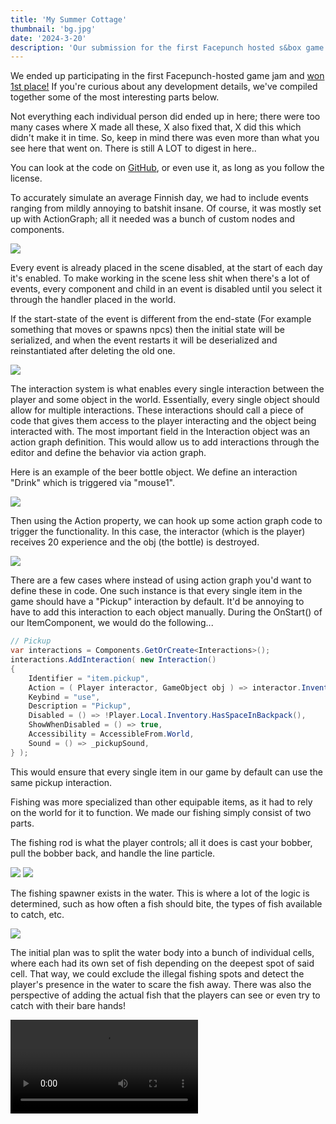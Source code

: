 ```yaml
---
title: 'My Summer Cottage'
thumbnail: 'bg.jpg'
date: '2024-3-20'
description: 'Our submission for the first Facepunch hosted s&box game jam'
---
```


We ended up participating in the first Facepunch-hosted game jam and [won 1st place!](https://sbox.game/c/gamejam1/results) If you're curious about any development details, we've compiled together some of the most interesting parts below.

Not everything each individual person did ended up in here; there were too many cases where X made all these, X also fixed that, X did this which didn't make it in time. So, keep in mind there was even more than what you see here that went on. There is still A LOT to digest in here..

You can look at the code on [GitHub](https://github.com/Small-Fish-Dev/My-Summer-Cottage), or even use it, as long as you follow the license.

<Heading title="Events" caption="by ubre" />

To accurately simulate an average Finnish day, we had to include events ranging from mildly annoying to batshit insane. Of course, it was mostly set up with ActionGraph; all it needed was a bunch of custom nodes and components.

<Img src="ubres/event_setup.jpg" caption="The Driver Jacket event - by Luke" />

Every event is already placed in the scene disabled, at the start of each day it's enabled. To make working in the scene less shit when there's a lot of events, every component and child in an event is disabled until you select it through the handler placed in the world.

If the start-state of the event is different from the end-state (For example something that moves or spawns npcs) then the initial state will be serialized, and when the event restarts it will be deserialized and reinstantiated after deleting the old one.

<Img src="ubres/event_aliens.jpg" caption="ActionGraph for the UFO event - by Ubre" />

<Heading title="Interaction System" caption="by matek and ceitine" />

The interaction system is what enables every single interaction between the player and some object in the world. Essentially, every single object should allow for multiple interactions. These interactions should call a piece of code that gives them access to the player interacting and the object being interacted with. The most important field in the Interaction object was an action graph definition. This would allow us to add interactions through the editor and define the behavior via action graph.

Here is an example of the beer bottle object. We define an interaction "Drink" which is triggered via "mouse1".

<Img src="beer_interaction.jpg" />

Then using the Action property, we can hook up some action graph code to trigger the functionality. In this case, the interactor (which is the player) receives 20 experience and the obj (the bottle) is destroyed.

<Img src="beer_actiongraph.jpg" />

There are a few cases where instead of using action graph you'd want to define these in code. One such instance is that every single item in the game should have a "Pickup" interaction by default. It'd be annoying to have to add this interaction to each object manually. During the OnStart() of our ItemComponent, we would do the following...

```csharp
// Pickup
var interactions = Components.GetOrCreate<Interactions>();
interactions.AddInteraction( new Interaction()
{
	Identifier = "item.pickup",
	Action = ( Player interactor, GameObject obj ) => interactor.Inventory.GiveItem( this ),
	Keybind = "use",
	Description = "Pickup",
	Disabled = () => !Player.Local.Inventory.HasSpaceInBackpack(),
	ShowWhenDisabled = () => true,
	Accessibility = AccessibleFrom.World,
	Sound = () => _pickupSound,
} );
```

This would ensure that every single item in our game by default can use the same pickup interaction.

<Heading title="Fishing" caption="by rndtrash, ceitine, matek and ubre" />
Fishing was more specialized than other equipable items, as it had to rely on the world for it to function. We made our fishing simply consist of two parts.

The fishing rod is what the player controls; all it does is cast your bobber, pull the bobber back, and handle the line particle.

<Img src="fishing/player_view.jpg" />

<Img src="fishing/splash.jpg" />

The fishing spawner exists in the water. This is where a lot of the logic is determined, such as how often a fish should bite, the types of fish available to catch, etc.

<Img src="fishing/component.jpg" />

The initial plan was to split the water body into a bunch of individual cells, where each had its own set of fish depending on the deepest spot of said cell. That way, we could exclude the illegal fishing spots and detect the player's presence in the water to scare the fish away. There was also the perspective of adding the actual fish that the players can see or even try to catch with their bare hands!

<Video src="fishing/cells.mp4" />

That solution scaled poorly, though. The water in our game is basically a giant box that covers the entire map, and the code has generated about 2,000 cells each time you start the game! In the end, we decided to use the whole water box as one big trigger for the bobbers.

<Img src="fishing/cells.png" />

The fish AI is pretty _shrimple_: when you throw a bobber, the fishing component makes a trace downwards to see how deep the water is. Then it looks through the private list of fishes for one that lives in said depth, and after some time, it gives every bobber a random fish. The fishes have an attention span of about 10 seconds, after which time they drop their target and "eat the bait" (remove the bobber from a list). The "fish pool" is updated every 30 seconds, but only if there's at least one bobber present.

Trash like bags of chips or empty bottles of water is also technically "a fish," though they don't count as such on the Fish Collection screen.

<Img src="fishing/fish_collection.png" />

<Heading title="Day/Night Cycle" caption="by rndtrash, ubre and matek" />
Technically, our day and night cycle took many factors into account.

<Img src="day_night/component.jpg" />

Not only did it move the sun around for shadows, but it also dictated the color of the sky, the intensity of the lighting, the thickness of the fog, and the speed of the clouds. Additionally, it determined the pace of each in-game story day and identified the current day. With just one component, we could exercise precise control over both visual and gameplay aspects.

This integration enabled the artistic side of things to look very aesthetically pleasing.

<Video src="day_night/dncycle.mp4" />

We used the built-in <a href="https://sbox.game/api/Sandbox.Gradient">gradient</a> and <a href="https://sbox.game/api/Sandbox.Curve">curve</a> types, since they had nice editor widgets that allowed us to iterate quickly over which colors look the best.

<Img src="day_night/gradient.png" />

Fun fact: The game is set in Karigasniemi, a town in the north of Finland. In the summer, the sun actually <a href="https://en.wikipedia.org/wiki/Midnight_sun">never goes down</a>! That means we didn't need 70% of the day and night cycle component's functionality. Oh well! ¯\\\_(ツ)\_/¯

<Img src="day_night/sun.png" />

<Heading title="Inventory" caption="by matek, ceitine and gio" />

We initially started by referencing the mock-ups Wheatley created.

<ImageCollage images={["inventory/base_design.jpg", "inventory/design_additional.jpg", "inventory/context_menu.jpg"]} />

This got us most the way to where we are now in terms of the final layout and the design.

<Img src="inventory/final_inventory.jpg" />

Now, the hardest part was making it all function correctly. We decided to go for the easiest approach we could think of.

Items always exist as `GameObjects`. When they are equipped or in your inventory, they are simply parented to your player object. Then, they are either bone-merged if equipped or disabled if in the inventory. So, technically, all items in your inventory are just disabled at your feet at all times!

Now, onto the technical part: getting dragging, dropping, and interacting working within the UI, while also ensuring our little player render matches our actual player and follows the cursor! A lot of work went into this, but it was worth it because it works so seamlessly.

<ImageCollage images={["inventory/demo.gif", "inventory/item_inspect.jpg" ]} />

<Heading title="Music" caption="by guest fish: Dawdle" />

Hey all, this is Craig Alan “Dawdle” Carroll, composer of Surfin 81. I started my track for My Summer Cottage the same way I typically do: listening to references provided by the group and considering where in the game the music will take place.

I was given a mixed bag of 70s/80s Finnish folk rock tracks to listen to, but one stood out: ['Onnelliset' by Leevi and the Leavings](https://www.youtube.com/watch?v=SKkoKQ1g7ek). The song, much like others on the album, heavily featured twangy guitar riffs reminiscent of the 60s. However, upon delving deeper into their discography and listening to their 1985 album, I discovered they also prominently favored synthesizers. Their music follows classic major and minor diatonic patterns, so that was an element I felt I should incorporate.

Like many of my other projects, I started with a few quick sketches to narrow down the sound. When I do this, many elements are attempted and thrown away rapidly until I find ones that feel good. Listening back to the first reference track, I decided that the melody would be in that twangy guitar, so I borrowed heavily from a genre that prominently featured lead guitar—surf rock, specifically the early 60's sound of the band The Ventures.

<Img src="dawdle.png" />

With my elements sorted, I set off to write my 80's synthpop/surf rock song. Just like with my sketches, I threw out early ideas until I found ones that felt right. To me, there’s a moment when I can step away and still hear those details in my head. If they’re sticky enough for them to last in my own head, that’s usually a good sign that the same will happen for others. I often hear other composers say that they write the melody first but for me, I tend to start with whatever moment is catchiest. In this case it was the synth arpeggio at the end of the chorus. That was the first phrase to be completely locked in. From there, I went back and filled out the rhythm guitar and bass parts for the verse and the chorus. Then I looped a four bar phrase of the verse and played lead guitar lines for about twenty minutes until I had something that felt like I was headed in the right direction. I recorded a rough take of the verse with an improvised chorus and came back to it about an hour later. With another listen, my thought-out verse and improvised chorus were pretty catchy! So I began doing more serious takes and blending them together to create a more polished product.

With the team's initial approval, I came back to my piece and wrote a second verse and chorus, added a bridge, and finished out with a final chorus with slight variations. As the track built further along, I felt that the sound should continue to build as well so I added more synthesizer to the second and third chorus and added a third guitar line to harmonize the lead guitar. Because I’d taken time to trial so many different sounds initially, it felt like the further I got on the track, the easier it was to find the end.

I’ve had multiple members of the team ask me how to get the song out of their head, so I’d say I was successful!

<Heading title="Dialogue System" caption="by matek" />

We didn't have much time, and a dialogue system needed to be implemented. The only thing I knew is that I wanted to use the action graph to drive the dialogue tree behavior. With a perfectly good interaction system already built, I decided to build the dialogue system on top of the interaction system.

Here is an example of one of the dialogue interactions. You define a dialogue interaction very similarly to a regular interaction. It needs a keybind, description, and an action graph function to execute.

<Img src="dialogue_interaction.jpg" />

Then we just use the action graph function to execute any dialogue and move us to any other dialogue stage we need!

<Img src="dialogue_actiongraph.jpg" />

<Heading title="Tools & Gizmos" caption="by ceitine and ubre" />

Ubre and I spent some time adding useful gizmos and tools for our game just to make it faster to push out content. I think they're pretty important considering the fact that we want to keep working on this game in the future.

<ImageCollage images={["hold_tool.jpg", "icon_tool.jpg", "interaction.jpg", "signal_widget.jpg"]} />

These tools helped us during the jam and will continue to do so in the future. We even expanded our interaction system by setting up interaction bounds gizmos. This feature ended up being used only for the slot machine, but perhaps in the future, we'll want to utilize it for more functionality, such as radio buttons.

If you haven't realized already, the action graph played a major part in our ability to produce mass amounts of content for our game.

<Heading h="h3" title="Signal Widget" caption="by ubre" />

We needed a way to connect everything up: tasks, interactions, events, items, and NPCs. We experimented a bit, but in the end, the easiest method was the best: something happens, send a unique signal (string) that identifies what happened to the master, the master checks through each manager to see if there's logic to be run, and let the manager do its thing.

As usual the artists hated this system. It was mostly guesswork, and to know specific signals you had to look through the code and piece things together to get the correct signal.

So I spent an entire day working on Signals, a class which just contains a string, but comes with its own editor widget and is implicitly casted and equal to a string.

Populating the menu was a huge pain, a lot of C# reflection and JSON deserialization was involved, so I had to learn how to do custom JSON Serializers and Deserializers for it.

<ImageCollage images={["ubres/signal_search.jpg", "ubres/signal_events.jpg", "ubres/signal_scene.jpg", "ubres/signal_task.jpg"]} />

<Heading title="UI" caption="by wheatleymf, gio, matek and ceitine" />

Wheatley did some amazing UI designs and the rest of us tried our best to make it look as good as his original mock-ups.

<Heading h="h3" title="Character Creation" caption="by ceitine and wheatleymf" />

Initially, I wasn't sure if the designs were a bit too ambitious for what we could do in a month, but I ended up doing most of the character creation on the first weekend of the contest. I made adjustments and improvements to it throughout the entire contest, though.

Here are the initial mock-ups by Wheatley

<ImageCollage images={["passport_wheatley.jpg", "appearance_wheatley.jpg", "dressing_up_wheatley.jpg", "mugshot_wheatley.jpg"]} />

and the final results in game

<ImageCollage images={["passport.jpg", "appearance.jpg", "dressing_up.jpg", "mugshot.jpg"]} />

<Heading h="h3" title="Day Recap" caption="by ceitine and wheatleymf" />

I asked Wheatley for a day recap screen design, and he sent it over. I didn't question what the "sweet memories" part was supposed to be; I just went with my imagination, and it ended up aligning pretty well with Wheatley's vision.

<ImageCollage images={["day_recap_wheatley.jpg", "day_recap.jpg", "funny_picture_1.jpg", "funny_picture_2.jpg"]} />

I made the code for it really shrimple, so that you could easily capture moments from ActionGraph or code. Here's an example of how the big fish catches are captured.

```csharp
var range = definition.GetComponent<Fish>().Get<RangedFloat>( "WeightRange" );
if ( weight >= range.y * 0.3f ) // Has to be atleast 30% of max weight.
{
	var caption = Game.Random.FromArray( fishingCaptions )
		.Replace( "%w", (record.MaxWeight / 1000f).ToString() )
		.Replace( "%s", species );
	var delay = Game.Random.Int( 0, 400 );
	GameTask.RunInThreadAsync( async () =>
	{
		await GameTask.Delay( delay );
		CaptureMemory( caption, "big_catch" );
	} );
}
```

<Heading title="Player" caption="by Grodbert" />

Most of the player was actually done around the time "Sauna" was first conceived, since Ceitine needed a player for his project. Compared to my later animation work, the player's are noticeably wonky and snappy.

The model, including walking, running, crouching, jumping, and fatness morphs, was already completed. To Finnish it, I added the remaining essentials for a player model, such as holding items, interacting with objects, adjusting height, incorporating weapons, and even an unused feature for controlling penis length.

<Video src="grods/player.mp4" />

Since the camera was attached to the world model's head, I wasn't given much freedom with the movements in the animations, which resulted in some tame looking attacks, actions, and poses. Hopefully our next project will have a separate first/third person.

<Heading title="Clothing" caption="by Luke" />

I tackled all the clothing items by diving straight in, creating a list of everything I wanted to make and occasionally taking in requests. In total, including re-skins and colored variations, I produced around 96 pieces of clothing.

<ImageCollage images={["clothing1.jpg", "clothing2.jpg", "clothing3.jpg", "clothing4.jpg", "clothing5.jpg",]} />

I took a massive shortcut in the process that you may notice in the final models... Instead of using high-poly models, I relied solely on low-poly bases and painted in height folds using Substance Painter. While you may notice it, the low-resolution crunch mostly hides any imperfections. This method allowed me to produce a much larger quantity of clothes.

<Img src="lukes/clothing_folds.jpg" />

I also made massive use of a Blender plugin called ["Mesh Data Transfer"](https://mmemoli.gumroad.com/l/tOKEh) in order to support various character weights. Here is an example of it working in real time...

<Img src="morph_transfer.gif" />

Finally, I would set up clothing prefabs and icons to ensure they can be easily utilized in the game.

<Heading title="Props, items and props", caption="by Luke, wheatleymf & cyberagent" />

<Heading h="h3" title="Lukes" />

I compiled a list of useful props and created them. Additionally, I borrowed props from Wheatley's list to give him more time on the map. If someone requested a particular model, I would quickly create it in an hour or two. That's how all these models came to be.

I reused 4-5 existing models, although I ended up changing their geometry and re-texturing most of them. However, everything else was created by my own two hands within that 4-week period.

<ImageCollage images={["lukes/props1.jpg", "lukes/props2.jpg", "lukes/props3.jpg", "lukes/props4.jpg", "lukes/props5.jpg", "lukes/items.jpg" ]} />
Reskins of posters and store signs were mostly all Wheatley's doing + 1 design by shlako, total credit to them!

<Heading h="h3" title="Wheatley's" />

I've also made a few props. Although I was slower at creating them, I modeled items such as an electrical box with a reference to Ape Tavern, a trash bin, and character creation essentials like a passport, tablet, and mugshot.

<Img src="whmf/props.png" />

<Heading h="h3" title="Cyber's" />

I'm still relatively new to modeling, and learning texturing was a significant hurdle I had to tackle for this jam. Observing other artists, I studied their methods and decided to use Photoshop for texturing, at least for now.

<ImageCollage images={["cyberairhorn.png", "cyberammo.png", "cyberaxe.png", "cybercollage.png", "cybercrate.png", "cyberflash.png", "cybermeat.png" ]} />

In Photoshop, I set the mode to indexed color. This resulted in a stylized effect that was consistent with our project's requirements, as you can see on most of my models.

In the future, I aim to experiment with Wheatley's technique of creating high-quality models and then compressing them down. I believe it offers a unique and fresh approach, giving a PSX-style look with a high-quality appearance.

<Heading title="Animals" caption="by Grodbert" />

The forest needed some life, and I needed some work, so Ceitine gave me a list of typical Finnish animals: elk, foxes, and hares. Unfortunately, nobody told me that in Finland they call moose 'elks.' Luckily, my plan was to create a versatile base and retexture to add more variety: reindeer, moose, and an actual elk, even though they aren't found in Finland. But hey, nobody will care!

Hares served as useful 'early game' animals that could be killed with the BB gun, while foxes hunted hares and stole your fish. I'm pleased that I had the opportunity to practice a lot with sculpting, rigging, and animating; I was really lacking in those departments.

<ImageCollage images={["grods/elkanims.gif", "grods/hareanims.gif", "grods/foxanims.gif"]} />

<Heading title="Environment Art" caption="by wheatleymf" />

I ended up creating environment art for this game, as well as handling UI design. This included developing a variety of materials, crafting both hard surface and nature props such as rocks, cliffs, and trees, designing the entire UI, and working on shader tasks like terrain and cliff shaders.

<Heading h="h3" title="Terrain" />

The terrain in "My Summer Cottage" is a custom implementation that is done mostly in Hammer. When we started working on this game, Matt's terrain system wasn't released yet, so we had to rely on ourselves. There were many experiments with it -- chunking, procedural grass with distance and frustum culling, and some other fancy things, but after all, the final terrain is just one big mesh. It's lazy, it's stupid, but it was a thing that worked best and didn't require too much time to implement into the game.

<Img src="whmf/terrain.png" />

Terrain is done in **World Creator 2**. Once it's done, I'd just export the `.obj` file and splat map image, then finalize it in Blender. The resolution of this mesh was low enough to effortlessly add it into Hammer, and when I needed to adjust the terrain for buildings and cliffs, I could easily convert the model into editable Hammer mesh with no issues. I really, really like this feature.

I've added a few little details into the shader as well so it wouldn't look too bad, such as color variance and shoreline wetness so it'd look "wet" at the water level.

<Video src="whmf/sbox-dev_dXuyFSVnmc.mp4" />
<Video src="whmf/sbox-dev_eTEqv5U0nB.mp4" />

As for textures and other stuff, it was done with a quickly crafted shader. Nothing fancy about it -- you just import splat data in RGBA format and then set up each splat color, normal, and roughness maps. To avoid stretching on slopes, terrain uses triplanar mapping. For slightly better shading and details, I've added pre-baked normal and AO maps from a higher resolution version of this terrain mesh.

<Heading h="h3" title="Materials" />

All materials are done in Substance Designer, and as some of you might already know, all of them were initially made in 2K resolution. Why? Well, it's just easier to add details and generate more accurate AO maps when your heightmap is in high resolution. Let me show you some of my favourite ones.

<Img src="whmf/materials.jpg" />

Once a new material is complete, I'd go to Photoshop and process each texture. I'd combine albedo and AO maps, downscale to 256x256, then apply indexed colors. Sometimes I did that with normal and roughness maps too. To reduce inaccurate and "blurry" normals, I often had to disable normal map compression in material settings. That's probably not a good idea, but I hope it wasn't too bad considering that the total size of My Summer Cottage is ~300MB.

Most materials (in their original resolution) will be later uploaded to [sbox.game](https://sbox.game/). I can't promise an exact date though, as I'm still dealing with fever dreams about Hammer and trying to solve issues I've encountered this month.

<Heading h="h3" title="Nature — Foliage" />
<ImageCollage images={["whmf/trees2.jpg", "whmf/trees1.jpg"]} />

Hunting is an important part of the game, so the forest had to look at least somewhat acceptable. So I made 7 tree variants: three types of oak trees and four spruce trees. Oak trees were mainly used in areas like the town and cottages, while spruce trees were in the "wild" area. I also wanted to do grass, but unfortunately, I couldn't come up with a nice solution for it before we ran out of time. I'll try figuring this out later.

<Heading h="h3" title="Nature — Cliffs and Rocks" />
<Img src="whmf/rocks.jpg" />

Something I knew should be added are cliffs and rocks. Rocks are made with Blender and stack of displace modifiers with voronoi & other noise generators. But there's also a cliff shader and it's a little bit more complex.

<Video src="whmf/sbox-dev_fFTPvJPZNi.mp4" />

I wrote a cliff shader that would improve control over their visuals. Basically, first I do a high-poly cliff mesh in Blender, bake it into game-ready lowpoly variant, make LODs. Then, since I do everything in Marmoset Toolbag, I'm also creating there 3 mesh data maps - peaks (curvature), cavity map and direction map. That's it, nothing else for this cliff required! Actual textures and other stuff on this mesh are applied with a shader. This is how material editor looks like.

<ImageCollage images={["whmf/cliffshader.png", "whmf/cliffshader2.png"]} />

The cliff shader will be uploaded to [sbox.game](https://sbox.game/) later, too. There are a few things I'd like to improve before that, and provide better documentation how to use it and how can you generate mesh data maps.

<Heading h="h3" title="Town" />
<Img src="whmf/town.png" />

The town was done in a super short amount of time so forgive me for making it look pretty bland and empty. I started with adding buildings that are important for the gameplay -- gas station, shop, bar, and fishing shop. Once shape was complete, I finished texturing on the next day and then moved onto filling the entire town with decorative buildings and apartments.

<ImageCollage images={["whmf/town3.png", "whmf/town2.png", "whmf/town1.png"]} />

Nearly everything is filled with props made by Luke, he really saved my ass here and helped to make town feel more like a... town. Some stuff like trash bags, road signs and mail boxes are made by Cyber. Working with such limited timeframes takes many hours and it can feel pressuring, so I couldn't resist adding some dumb easter eggs.

<Img src="whmf/things.png" />

I don't think anybody asked me to make the town as large as I did, because initially the plan was just a market, gas station and few points of interest, not an actual town. But I believed that we can do better stuff than just few shitshacks. I had like 4-5 hours of sleep last week and it did fuck up my health a little though. I'm getting old...

<Heading h="h3" title="Police Station" />
This game technically begins with police discovering you butt naked in forest, with no documents with you. That's the entire reason why you have to give your character a name, appearance and choose some starter clothes. Let me show you something that wasn't used in final game though — a corridor. You'd start in one of these cells and then follow the police officer.

<ImageCollage images={["whmf/police1.png", "whmf/police2.png"]} />

This was the first map thing I've made for this game, and it was quite helpful to decide which materials I need to add into the game. This is where Luke and I made first batch of props that I'd later use everywhere on the map.

<Img src="whmf/police3.png" />

<Heading title="Particles" caption="by Luke" />

Initially, we utilized legacy particles but encountered issues such as particle positions resetting to the world origin and occasional extreme random sporadic lag when setting control points.

So instead, I taught myself the new particle system and attempted to work around its limitations. While I'm not entirely satisfied with the results and felt restricted, it serves its purpose.

Additionally, I created custom sprites for our particles, including both animated and static variations.

Here are the final particles, along with some unused particles.

<ImageCollage images={["particles/blood.gif", "particles/coins.gif", "particles/dirrect_steam.gif", "particles/floor_steam.gif", "particles/dust.gif", "particles/piss.gif", "particles/piss_indication.gif", "particles/splash.gif", "particles/stinky.gif", "particles/twinkle.gif", "particles/rain.gif" ]} />

<Heading title="NPCs" caption="by ubre" />

NPCs were a huge headache, as with every game jam I spent an absurd amount of time on it.

First off there's the question of pathfinding, our NPCs don't use pathfinding because navmesh doesn't generate on such a big and complex map, we could've gotten away with it if there were no trees.
What I implemented instead is an obstacle avoidance behaviour which surprisingly works well in our setting: It won't solve mazes, but it will enter buildings and avoid anything that's in the way.

Unfortunately it's expensive, I can't just snap the NPC on the navmesh which already took collisions and terrain into account.
I have to actually check what's around the NPC and use a very expensive MoveHelper to make it navigate the world, which is why you lag inside of the city despite the aggressive culling, we can't really have more than 5 active NPCs without the FPS being impacted. In the future I'll rework it not to use MoveHelpers which are usually reserved for player controllers.

For the actual brain of the NPC, ActionGraph was the choice from the beginning, but I initially bit off more than I could chew by attempting to implement a full-on behaviour tree inside of it.

When that and all other options didn't work out, I wrote down everything NPCs needed to do and realized it wasn't much, so I just had the following actions to attach ActionGraphs to: `OnIdle`, `OnEnemyDetected`, `OnEnemyAttacked`, `OnEnemyEscaped`, `OnSpawn`, `OnDeath`. Everything else was either a node or property.

<ImageCollage images={["ubres/peeper_follow.jpg", "ubres/peeper_escape.jpg"]} />
The logic for the creepy peeper following you and the logic for attacking you

<Heading title="Story" caption="by Cyberagent" />

I wrote numerous story tasks, although due to time constraints, many didn't make it into the current version. However, in a future update, I plan to collaborate with everyone to incorporate all the story tasks. Here's a glimpse of what's to come.

<Img src="https://i.imgur.com/1MPyjjg.png" />

<Heading title="Shaders" caption="by ceitine, matek, wheatleymf and Luke" />

Ceitine set up various shaders for this project, including those for low precision vertex snapping effect and point filtering. While these shaders are not particularly novel and can be found online, there were issues with the shadow pass combined with transparency. Luke went through and addressed these issues, ensuring smoother rendering.

Wheatley also set up shaders for his terrain in which you can read more about in that section of this blog.

Ceitine also set up dithering post processing, again nothing ground breaking but it really helps to sell the style we go for.
Here an exaggerated example.

<ImageCollage images={["no_dither.jpg", "dither.jpg"]} />

<Heading h="h3" title="Censoring" caption="by ceitine" />

I made a shrimple way to censor any `GameObject` with a `ModelRenderer`. All you needed to do was:

1. Add the `EyeProtector` component to your main `CameraComponent`.
2. Add a `CensorComponent` to any `GameObject`.
3. Boom, your `ModelRenderer` is now completely censored!

I salvaged a lot of the s&box highlight object shader and used that to make the shader.
<ImageCollage images={["censored.jpg", "censor_camera.jpg", "censor_model.jpg"]} />

<Heading title="What comes after?" caption="by ubre" />

We'll be taking a break for a while, and I'll get back to Fish School soon after.

As for My Summer Cottage, we eventually plan on releasing it on Steam, but there's a lot of work left to do.
We have a lot that was scrapped, including systems and a story, some of these are already in the game but not hooked up to anything!

We want to first fix any leftover bugs, work on the performance as much as we can, and then expand some systems so they're not shit.
Initially we planned on having hundreds of events and a month long story, but clearly we never got that far.
We have it all written down too! So what's left now is to implement it all.

See you soon!

`&gt;&lt;&#40;&#40;&#40;&deg;&gt;`

<ImageCollage images={["anything_your_heart_desires.png", "anything_your_heart_desires.png", "anything_your_heart_desires.png", "anything_your_heart_desires.png", "anything_your_heart_desires.png", "anything_your_heart_desires.png", "anything_your_heart_desires.png" ]} />
